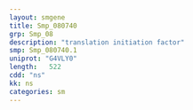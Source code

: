 ```yaml
---
layout: smgene
title: Smp_080740
grp: Smp_08
description: "translation initiation factor"
smp: Smp_080740.1
uniprot: "G4VLY0"
length:   522
cdd: "ns"
kk: ns
categories: sm
---
```

